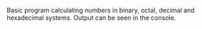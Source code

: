 Basic program calculating numbers in binary, octal, decimal and hexadecimal systems. Output can be seen in the console. 
